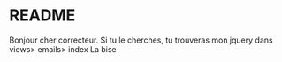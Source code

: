 # README

Bonjour cher correcteur. 
Si tu le cherches, tu trouveras mon jquery dans views> emails> index
La bise
